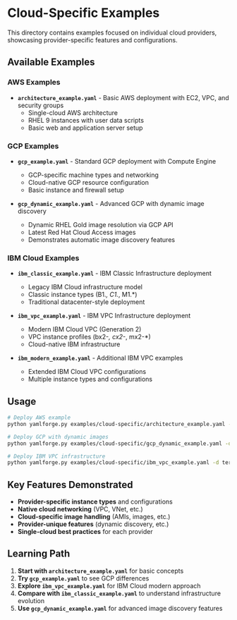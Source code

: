 # Cloud-Specific Examples

This directory contains examples focused on individual cloud providers, showcasing provider-specific features and configurations.

## Available Examples

### **AWS Examples**
- **`architecture_example.yaml`** - Basic AWS deployment with EC2, VPC, and security groups
  - Single-cloud AWS architecture
  - RHEL 9 instances with user data scripts
  - Basic web and application server setup

### **GCP Examples**
- **`gcp_example.yaml`** - Standard GCP deployment with Compute Engine
  - GCP-specific machine types and networking
  - Cloud-native GCP resource configuration
  - Basic instance and firewall setup

- **`gcp_dynamic_example.yaml`** - Advanced GCP with dynamic image discovery
  - Dynamic RHEL Gold image resolution via GCP API
  - Latest Red Hat Cloud Access images
  - Demonstrates automatic image discovery features

### **IBM Cloud Examples**
- **`ibm_classic_example.yaml`** - IBM Classic Infrastructure deployment
  - Legacy IBM Cloud infrastructure model
  - Classic instance types (B1.*, C1.*, M1.*)
  - Traditional datacenter-style deployment

- **`ibm_vpc_example.yaml`** - IBM VPC Infrastructure deployment
  - Modern IBM Cloud VPC (Generation 2)
  - VPC instance profiles (bx2-*, cx2-*, mx2-*)
  - Cloud-native IBM infrastructure

- **`ibm_modern_example.yaml`** - Additional IBM VPC examples
  - Extended IBM Cloud VPC configurations
  - Multiple instance types and configurations

## Usage

```bash
# Deploy AWS example
python yamlforge.py examples/cloud-specific/architecture_example.yaml -d terraform-aws/

# Deploy GCP with dynamic images
python yamlforge.py examples/cloud-specific/gcp_dynamic_example.yaml -d terraform-gcp/

# Deploy IBM VPC infrastructure
python yamlforge.py examples/cloud-specific/ibm_vpc_example.yaml -d terraform-ibm/
```

## Key Features Demonstrated

- **Provider-specific instance types** and configurations
- **Native cloud networking** (VPC, VNet, etc.)
- **Cloud-specific image handling** (AMIs, images, etc.)
- **Provider-unique features** (dynamic discovery, etc.)
- **Single-cloud best practices** for each provider

## Learning Path

1. **Start with `architecture_example.yaml`** for basic concepts
2. **Try `gcp_example.yaml`** to see GCP differences
3. **Explore `ibm_vpc_example.yaml`** for IBM Cloud modern approach
4. **Compare with `ibm_classic_example.yaml`** to understand infrastructure evolution
5. **Use `gcp_dynamic_example.yaml`** for advanced image discovery features 